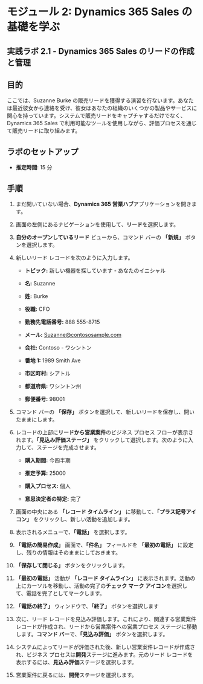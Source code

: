 ﻿---
lab:
    title: 'ラボ 2.1: Dynamics 365 Sales のリードの作成と管理'
    module: 'モジュール 2: Dynamics 365 Sales の基礎を学ぶ'
---

モジュール 2: Dynamics 365 Sales の基礎を学ぶ
========================

## 実践ラボ 2.1 - Dynamics 365 Sales のリードの作成と管理

## 目的

ここでは、Suzanne Burke の販売リードを獲得する演習を行ないます。あなたは最近彼女から連絡を受け、彼女はあなたの組織のいくつかの製品やサービスに関心を持っています。システムで販売リードをキャプチャするだけでなく、Dynamics 365 Sales で利用可能なツールを使用しながら、評価プロセスを通じて販売リードに取り組みます。


## ラボのセットアップ

  - **推定時間**: 15 分

## 手順

1. まだ開いていない場合、**Dynamics 365 営業ハブ**アプリケーションを開きます。 

2. 画面の左側にあるナビゲーションを使用して、**リード**を選択します。 

3. **自分のオープンしているリード** ビューから、コマンド バーの **「新規」** ボタンを選択します。

4. 新しいリード レコードを次のように入力します。

	- **トピック:** 新しい機器を探しています - あなたのイニシャル

	- **名:** Suzanne

	- **姓:** Burke

	- **役職:** CFO

	- **勤務先電話番号:** 888 555-8715

	- **メール:** Suzanne@contososample.com

	- **会社:** Contoso - ワシントン

	- **番地 1:** 1989 Smith Ave

	- **市区町村:** シアトル

	- **都道府県:** ワシントン州

	- **郵便番号:** 98001 

5. コマンド バーの **「保存」** ボタンを選択して、新しいリードを保存し、開いたままにします。

6. レコードの上部に**リードから営業案件**のビジネス プロセス フローが表示されます。**「見込み評価ステージ」** をクリックして選択します。次のように入力して、ステージを完成させます。

	- **購入期間:** 今四半期

	- **推定予算:** 25000 

	- **購入プロセス:** 個人

	- **意思決定者の特定:** 完了

7. 画面の中央にある **「レコード タイムライン」** に移動して、**「プラス記号アイコン」** をクリックし、新しい活動を追加します。 

8. 表示されるメニューで、**「電話」** を選択します。

9. **「電話の簡易作成」** 画面で、**「件名」** フィールドを **「最初の電話」** に設定し、残りの情報はそのままにしておきます。 

10. **「保存して閉じる」** ボタンをクリックします。

11. **「最初の電話」** 活動が **「レコード タイムライン」** に表示されます。活動の上にカーソルを移動し、活動の完了の**チェック マーク アイコン**を選択して、電話を完了としてマークします。 

12. **「電話の終了」** ウィンドウで、**「終了」** ボタンを選択します 

13. 次に、リード レコードを見込み評価します。これにより、関連する営業案件レコードが作成され、リードから営業案件への営業プロセス ステージに移動します。**コマンド バー**で、**「見込み評価」** ボタンを選択します。 

14. システムによってリードが評価された後、新しい営業案件レコードが作成され、ビジネス プロセスは**開発**ステージに進みます。元のリード レコードを表示するには、**見込み評価**ステージを選択します。 

15. 営業案件に戻るには、**開発**ステージを選択します。

